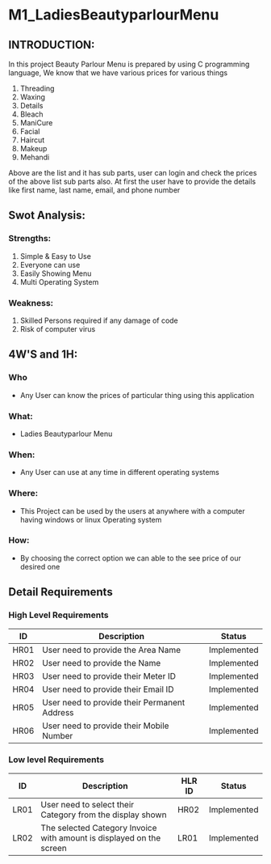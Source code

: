 
# **M1_LadiesBeautyparlourMenu**

## INTRODUCTION:

In this project Beauty Parlour Menu is prepared by using C programming language, We know that we have various prices for various things
1) Threading
2) Waxing
3) Details
4) Bleach
5) ManiCure
6) Facial
7) Haircut
8) Makeup
9) Mehandi

Above are the list and it has sub parts, user can login and check the prices of the above list sub parts also. At first the user have to provide the details like first name, last name, email, and phone number

## **Swot Analysis:**

### Strengths:
1) Simple & Easy to Use
2) Everyone can use
3) Easily Showing Menu
5) Multi Operating System

### Weakness:

1) Skilled Persons required if any damage of code
2) Risk of computer virus



## **4W'S and 1H:**

### Who
*   Any User can know the prices of particular thing using this application

### What:
*   Ladies Beautyparlour Menu

### When:
*   Any User can use at any time in different operating systems

### Where:
*   This Project can be used by the users at anywhere with a computer having windows or linux Operating system

### How:
*   By choosing the correct option we can able to the see price of our desired one



## Detail Requirements
### High Level Requirements 
| ID | Description | Status |
| ----- | ----- | ----- |
| HR01 | User need to provide the Area Name | Implemented |
| HR02 | User need to provide the Name | Implemented |
| HR03 | User need to provide their Meter ID | Implemented | 
| HR04 | User need to provide their Email ID | Implemented | 
| HR05 | User need to provide their Permanent Address | Implemented | 
| HR06 | User need to provide their Mobile Number | Implemented |



### Low level Requirements
| ID | Description | HLR ID | Status |
| ------ | --------- | ------ |  ------ |
| LR01 | User need to select their Category from the display shown | HR02 | Implemented |
| LR02 | The selected Category Invoice with amount is displayed on the screen | LR01 | Implemented | 
